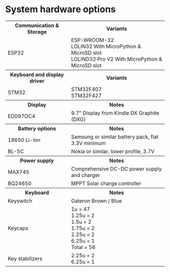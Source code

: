 # System hardware options

<table>  
	<tr><th>Communication &amp; Storage</th><th>Variants</th></tr>
	<tr>
		<td>ESP32</td>
		<td>ESP-WROOM-32<br />
			LOLIN32 With MicroPython &amp; MicroSD slot<br />
			LOLIND32 Pro V2 With MicroPython &amp; MicroSD slot
		</td>
	</tr>
	<tr><th>Keyboard and display driver</th><th>Variants</th></tr>
	<tr>
		<td>STM32</td>
		<td>STM32F407<br />STM32F427</td>
	</tr>
	<tr><th>Display</th><th>Notes</th></tr>
	<tr>
		<td>ED097OC4</td>
		<td>9.7" Display from Kindle DX Graphite (DXG)</td>
	</tr>
	<tr><th>Battery options</th><th>Notes</th></tr>
	<tr>
		<td>18650 Li-Ion</td>
		<td>Samsung or similar battery pack, flat 3.3V minimum</td>
	</tr>
	<tr>
		<td>BL-5C</td>
		<td>Nokia or similar, lower profile, 3.7V</td>
	</tr>
	<tr><th>Power supply</th><th>Notes</th></tr>
	<tr><td>MAX745</td><td>Comprehensive DC-DC power supply and charger</td></tr>
	<tr><td>BQ24650</td><td>MPPT Solar charge controller</td></tr>
	<tr><th>Keyboard</th><th>Notes</th>
	<tr><td>Keyswitch</td><td>Gateron Brown / Blue</td></tr>
	<tr>
		<td>Keycaps</td>
		<td>
			1u	= 47<br />
			1.25u	= 2<br />
			1.5u	= 2<br />
			1.75u	= 2<br />  
			2.25u	= 2<br />  
			6.25u	= 1<br />
			Total	= 56
		</td>
	</tr>
	<tr>
		<td>Key stabilizers</td>
		<td>
		2.25u = 2<br />
		6.25u = 1  
		</td>
	</tr>
</table>

